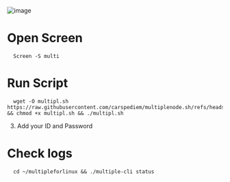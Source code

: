![image](https://github.com/user-attachments/assets/f6771202-7d79-48fd-a6a3-38ab37e94447)



# Open Screen
      Screen -S multi

# Run Script
      wget -O multipl.sh https://raw.githubusercontent.com/carspediem/multiplenode.sh/refs/heads/main/multiplenode.sh && chmod +x multipl.sh && ./multipl.sh

3. Add your ID and Password

#  Check logs 
      cd ~/multipleforlinux && ./multiple-cli status

